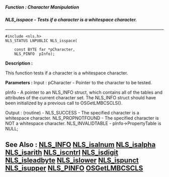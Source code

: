 ##### Function : Character Manipulation
##### NLS_isspace - Tests if a character is a whitespace character.
---
```
#include <nls.h>
NLS_STATUS LNPUBLIC NLS_isspace(

	const BYTE far *pCharacter,
	NLS_PINFO  pInfo);
```
**Description :**

This function tests if a character is a whitespace character.

**Parameters :**
Input :
pCharacter  -  Pointer to the character to be tested.

pInfo  -  A pointer to an NLS_INFO struct, which contains all of the tables and attributes of the current character set. The NLS_INFO struct should have been initialized by a previous call to OSGetLMBCSCLS().

Output :
(routine)  -  NLS_SUCCESS - The specified character is a whitespace character.
NLS_PROPNOTFOUND - The specified character is NOT a whitespace character.
NLS_INVALIDTABLE - pInfo->PropertyTable is NULL;



**See Also :**
[NLS_INFO](/domino-c-api-docs/reference/Data/NLS_INFO)
[NLS_isalnum](/domino-c-api-docs/reference/Func/NLS_isalnum)
[NLS_isalpha](/domino-c-api-docs/reference/Func/NLS_isalpha)
[NLS_isarith](/domino-c-api-docs/reference/Func/NLS_isarith)
[NLS_iscntrl](/domino-c-api-docs/reference/Func/NLS_iscntrl)
[NLS_isdigit](/domino-c-api-docs/reference/Func/NLS_isdigit)
[NLS_isleadbyte](/domino-c-api-docs/reference/Func/NLS_isleadbyte)
[NLS_islower](/domino-c-api-docs/reference/Func/NLS_islower)
[NLS_ispunct](/domino-c-api-docs/reference/Func/NLS_ispunct)
[NLS_isupper](/domino-c-api-docs/reference/Func/NLS_isupper)
[NLS_PINFO](/domino-c-api-docs/reference/Data/NLS_PINFO)
[OSGetLMBCSCLS](/domino-c-api-docs/reference/Func/OSGetLMBCSCLS)
---
